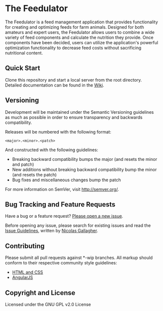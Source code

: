 The Feedulator
==============

The Feedulator is a feed management application that provides functionality for creating and optimizing feeds for farm animals. Designed for both amateurs and expert users, the Feedulator allows users to combine a wide variety of feed components and calculate the nutrition they provide. Once components have been decided, users can utilize the application's powerful optimization functionality to decrease feed costs without sacrificing nutritional content.

## Quick Start
Clone this repository and start a local server from the root directory. Detailed documentation can be found in the [Wiki](http://github.com/kenlimmj/feedulator/wiki).

## Versioning

Development will be maintained under the Semantic Versioning guidelines as much as possible in order to ensure transparency and backwards compatibility.

Releases will be numbered with the following format:

`<major>.<minor>.<patch>`

And constructed with the following guidelines:

+ Breaking backward compatibility bumps the major (and resets the minor and patch)
+ New additions without breaking backward compatibility bump the minor (and resets the patch)
+ Bug fixes and miscellaneous changes bump the patch

For more information on SemVer, visit http://semver.org/.

## Bug Tracking and Feature Requests

Have a bug or a feature request? [Please open a new issue](https://github.com/kenlimmj/feedulator/issues).

Before opening any issue, please search for existing issues and read the [Issue Guidelines](https://github.com/necolas/issue-guidelines), written by [Nicolas Gallagher](https://github.com/necolas/).

## Contributing

Please submit all pull requests against *-wip branches.
All markup should conform to their respective community style guidelines:
+ [HTML and CSS](http://github.com/mdo/code-guide)
+ [AngularJS](https://github.com/johnpapa/angularjs-styleguide)

## Copyright and License
Licensed under the GNU GPL v2.0 License
